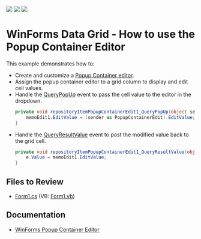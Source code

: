 <!-- default badges list -->
![](https://img.shields.io/endpoint?url=https://codecentral.devexpress.com/api/v1/VersionRange/128632334/13.1.4%2B)
[![](https://img.shields.io/badge/Open_in_DevExpress_Support_Center-FF7200?style=flat-square&logo=DevExpress&logoColor=white)](https://supportcenter.devexpress.com/ticket/details/E1082)
[![](https://img.shields.io/badge/📖_How_to_use_DevExpress_Examples-e9f6fc?style=flat-square)](https://docs.devexpress.com/GeneralInformation/403183)
<!-- default badges end -->

# WinForms Data Grid - How to use the Popup Container Editor

This example demonstrates how to:

* Create and customize a [Popup Container editor](https://docs.devexpress.com/WindowsForms/612/controls-and-libraries/editors-and-simple-controls/popup-container-editor).
* Assign the popup container editor to a grid column to display and edit cell values.
* Handle the [QueryPopUp](https://docs.devexpress.com/WindowsForms/DevExpress.XtraEditors.Repository.RepositoryItemPopupBase.QueryPopUp) event to pass the cell value to the editor in the dropdown.
  ```csharp
  private void repositoryItemPopupContainerEdit1_QueryPopUp(object sender, CancelEventArgs e) {
      memoEdit1.EditValue = (sender as PopupContainerEdit).EditValue;
  }
  ```
* Handle the [QueryResultValue](https://docs.devexpress.com/WindowsForms/DevExpress.XtraEditors.Repository.RepositoryItemPopupContainerEdit.QueryResultValue) event to post the modified value back to the grid cell.
  ```csharp
  private void repositoryItemPopupContainerEdit1_QueryResultValue(object sender, DevExpress.XtraEditors.Controls.QueryResultValueEventArgs e) {
      e.Value = memoEdit1.EditValue;
  }
  ```


## Files to Review

* [Form1.cs](./CS/WindowsFormsApplication7/Form1.cs) (VB: [Form1.vb](./VB/WindowsFormsApplication7/Form1.vb))


## Documentation

* [WinForms Popup Container Editor](https://docs.devexpress.com/WindowsForms/612/controls-and-libraries/editors-and-simple-controls/popup-container-editor)
